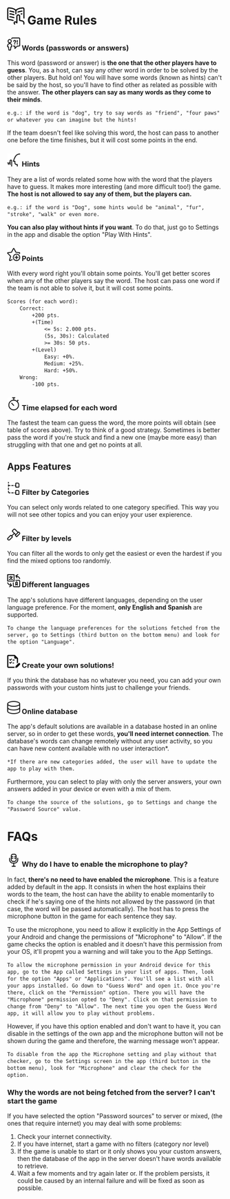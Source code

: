 <!--# <img alt='SecretManager' src='https://github.com/miguelromeral/SecretManager/blob/master/app/src/main/ic_launcher_sm_v2-web.png' height="35" width="auto" /> How to use Secret Manager: FAQs
-->

<!--
<a href='https://play.google.com/store/apps/details?id=es.miguelromeral.secretmanager&pcampaignid=MKT-Other-global-all-co-prtnr-py-PartBadge-Mar2515-1'><img alt='Get it on Google Play' src='https://play.google.com/intl/en_us/badges/images/generic/en_badge_web_generic.png' height="70" width="auto" /></a>
-->

# <img alt='Words' src='https://raw.githubusercontent.com/miguelromeral/PasswordGame/master/app/src/main/res/drawable/instructions.png' height="40" width="auto" /> Game Rules

### <img alt='Words' src='https://raw.githubusercontent.com/miguelromeral/PasswordGame/master/app/src/main/res/drawable/word.png' height="30" width="auto" /> Words (passwords or answers)

This word (password or answer) is **the one that the other players have to guess**. You, as a host, can say any other word in order to be solved by the other players. But hold on! You will have some words (known as hints) can't be said by the host, so you'll have to find other as related as possible with the answer. **The other players can say as many words as they come to their minds**.

```
e.g.: if the word is "dog", try to say words as "friend", "four paws" or whatever you can imagine but the hints!
```

If the team doesn't feel like solving this word, the host can pass to another one before the time finishes, but it will cost some points in the end.

### <img alt='Hints' src='https://raw.githubusercontent.com/miguelromeral/PasswordGame/master/app/src/main/res/drawable/hint.png' height="30" width="auto" /> Hints

They are a list of words related some how with the word that the players have to guess. It makes more interesting (and more difficult too!) the game. **The host is not allowed to say any of them, but the players can.**

```
e.g.: if the word is "Dog", some hints would be "animal", "fur", "stroke", "walk" or even more.
```

**You can also play without hints if you want**. To do that, just go to Settings in the app and disable the option "Play With Hints".

### <img alt='Points' src='https://raw.githubusercontent.com/miguelromeral/PasswordGame/master/app/src/main/res/drawable/star_add.png' height="30" width="auto" /> Points

With every word right you'll obtain some points. You'll get better scores when any of the other players say the word. The host can pass one word if the team is not able to solve it, but it will cost some points.

```
Scores (for each word):
    Correct:
        +200 pts.
        +(Time)
            <= 5s: 2.000 pts.
            (5s, 30s): Calculated
            >= 30s: 50 pts.
        +(Level)
            Easy: +0%.
            Medium: +25%.
            Hard: +50%.
    Wrong:
        -100 pts.
```

### <img alt='Time' src='https://raw.githubusercontent.com/miguelromeral/PasswordGame/master/app/src/main/res/drawable/stopwatch_regular.png' height="30" width="auto" /> Time elapsed for each word

The fastest the team can guess the word, the more points will obtain (see table of scores above). Try to think of a good strategy. Sometimes is better pass the word if you're stuck and find a new one (maybe more easy) than struggling with that one and get no points at all.

## Apps Features

### <img alt='Categories' src='https://raw.githubusercontent.com/miguelromeral/PasswordGame/master/app/src/main/res/drawable/category.png' height="30" width="auto" /> Filter by Categories

You can select only words related to one category specified. This way you will not see other topics and you can enjoy your user expierence.

### <img alt='Level' src='https://raw.githubusercontent.com/miguelromeral/PasswordGame/master/app/src/main/res/drawable/level.png' height="30" width="auto" /> Filter by levels

You can filter all the words to only get the easiest or even the hardest if you find the mixed options too randomly.

### <img alt='Language' src='https://raw.githubusercontent.com/miguelromeral/PasswordGame/master/app/src/main/res/drawable/language.png' height="30" width="auto" /> Different languages

The app's solutions have different languages, depending on the user language preference. For the moment, **only English and Spanish** are supported.

```
To change the language preferences for the solutions fetched from the server, go to Settings (third button on the bottom menu) and look for the option "Language".
```

### <img alt='Custom Words' src='https://raw.githubusercontent.com/miguelromeral/PasswordGame/master/app/src/main/res/drawable/list_edit.png' height="30" width="auto" /> Create your own solutions!

If you think the database has no whatever you need, you can add your own passwords with your custom hints just to challenge your friends. 

### <img alt='Server' src='https://raw.githubusercontent.com/miguelromeral/PasswordGame/master/app/src/main/res/drawable/database_regular.png' height="30" width="auto" /> Online database

The app's default solutions are available in a database hosted in an online server, so in order to get these words, **you'll need internet connection**. The database's words can change remotely without any user activity, so you can have new content available with no user interaction*.

```
*If there are new categories added, the user will have to update the app to play with them.
```

Furthermore, you can select to play with only the server answers, your own answers added in your device or even with a mix of them. 

```
To change the source of the solutions, go to Settings and change the "Password Source" value.
```

# FAQs

### <img alt='Microphone' src='https://raw.githubusercontent.com/miguelromeral/PasswordGame/master/app/src/main/res/drawable/microphone_regular.png' height="30" width="auto" /> Why do I have to enable the microphone to play?

In fact, **there's no need to have enabled the microphone**. This is a feature added by default in the app. It consists in when the host explains their words to the team, the host can have the ability to enable momentarily to check if he's saying one of the hints not allowed by the password (in that case, the word will be passed automatically). The host has to press the microphone button in the game for each sentence they say.

To use the microphone, you need to allow it explicitly in the App Settings of your Android and change the permissions of "Microphone" to "Allow". If the game checks the option is enabled and it doesn't have this permission from your OS, it'll propmt you a warning and will take you to the App Settings.

```
To allow the microphone permission in your Android device for this app, go to the App called Settings in your list of apps. Then, look for the option "Apps" or "Applications". You'll see a list with all your apps installed. Go down to "Guess Word" and open it. Once you're there, click on the "Permission" option. There you will have the "Microphone" permission opted to "Deny". Click on that permission to change from "Deny" to "Allow". The next time you open the Guess Word app, it will allow you to play without problems.
```

However, if you have this option enabled and don't want to have it, you can disable in the settings of the own app and the microphone button will not be shown during the game and therefore, the warning message won't appear.

```
To disable from the app the Microphone setting and play without that checker, go to the Settings screen in the app (third button in the bottom menu), look for "Microphone" and clear the check for the option.
```

### Why the words are not being fetched from the server? I can't start the game

If you have selected the option "Password sources" to server or mixed, (the ones that require internet) you may deal with some problems:

1. Check your internet connectivity.
2. If you have internet, start a game with no filters (category nor level)
3. If the game is unable to start or it only shows you your custom answers, then the database of the app in the server doesn't have words available to retrieve.
4. Wait a few moments and try again later or. If the problem persists, it could be caused by an internal failure and will be fixed as soon as possible.